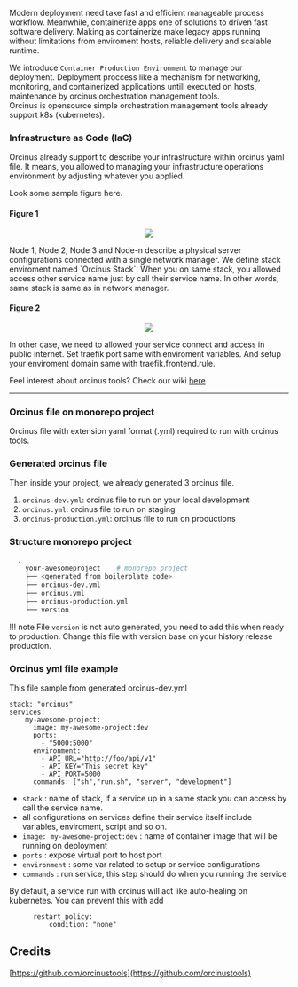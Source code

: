 Modern deployment need take fast and efficient manageable process workflow. 
Meanwhile, containerize apps one of solutions to driven fast software delivery. 
Making as containerize make legacy apps running without limitations from enviroment hosts, reliable delivery and scalable runtime.

We introduce `Container Production Environment` to manage our deployment. 
Deployment proccess like a mechanism for networking, monitoring, and containerized applications untill executed on hosts, maintenance by orcinus orchestration management tools.     
Orcinus is opensource simple orchestration management tools already support k8s (kubernetes).

### Infrastructure as Code (IaC) 
Orcinus already support to describe your infrastructure within orcinus yaml file. 
It means, you allowed to managing your infrastructure operations environment by adjusting whatever you applied.

Look some sample figure here.

#### Figure 1
<p align="center">
    <img src="../img/orcinus-figure1.png">
</p>
Node 1, Node 2, Node 3 and Node-n describe a physical server configurations connected with a single network manager.
We define stack enviroment named `Orcinus Stack`. 
When you on same stack, you allowed access other service name just by call their service name. 
In other words, same stack is same as in network manager.   

#### Figure 2
<p align="center">
    <img src="../img/orcinus-figure2.png">
</p>
In other case, we need to allowed your service connect and access in public internet.   
Set traefik port same with enviroment variables. And setup your enviroment domain same with traefik.frontend.rule.

Feel interest about orcinus tools? Check our wiki [here](https://github.com/orcinustools/orcinus/wiki)   

----

### Orcinus file on monorepo project
Orcinus file with extension yaml format (.yml) required to run with orcinus tools.

### Generated orcinus file
Then inside your project, we already generated 3 orcinus file. 

1. `orcinus-dev.yml`: orcinus file to run on your local development
2. `orcinus.yml`: orcinus file to run on staging
3. `orcinus-production.yml`: orcinus file to run on productions

### Structure monorepo project
```bash
  .
	your-awesomeproject    # monorepo project
	├── <generated from boilerplate code>
	├── orcinus-dev.yml  
	├── orcinus.yml  
	├── orcinus-production.yml
	└── version 
```

!!! note
	File `version` is not auto generated, you need to add this when ready to production. 
	Change this file with version base on your history release production.

### Orcinus yml file example
This file sample from generated orcinus-dev.yml 
```
stack: "orcinus"
services:
    my-awesome-project:
      image: my-awesome-project:dev
      ports:
        - "5000:5000"
      environment:
        - API_URL="http://foo/api/v1"
        - API_KEY="This secret key"
        - API_PORT=5000
      commands: ["sh","run.sh", "server", "development"]

```

- `stack` : name of stack, if a service up in a same stack you can access by call the service name.
- all configurations on services define their service itself include variables, enviroment, script and so on. 
- `image: my-awesome-project:dev` : name of container image that will be running on deployment
- `ports` : expose virtual port to host port 
- `environment` : some var related to setup or service configurations
- `commands` : run service, this step should do when you running the service

By default, a service run with orcinus will act like auto-healing on kubernetes. You can prevent this with add
```
      restart_policy:
          condition: "none"
```  


## Credits
[https://github.com/orcinustools](https://github.com/orcinustools)